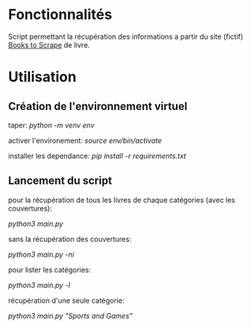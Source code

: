 # Fonctionnalités

Script permettant la récupération des informations a partir du site (fictif) [Books to Scrape](http://books.toscrape.com/) de livre.

# Utilisation

## Création de l'environnement virtuel

taper: *python -m venv env*

activer l'environement: *source env/bin/activate*

installer les dependance: *pip install -r requirements.txt*

## Lancement du script

pour la récupération de tous les livres de chaque catégories (avec les couvertures):

*python3 main.py*

sans la récupération des couvertures:

*python3 main.py -ni*

pour lister les catégories:

*python3 main.py -l*

récupération d'une seule catégorie:

*python3 main.py "Sports and Games"*

